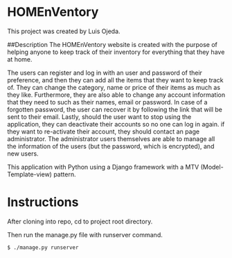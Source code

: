 # HOMEnVentory
This project was created by Luis Ojeda.

##Description
The HOMEnVentory website is created with the purpose of helping anyone to keep track of their inventory for everything that they have at home.

The users can register and log in with an user and password of their preference, and then they can add all the items that they want to keep track of. They can change the category, name or price of their items as much as they like. Furthermore, they are also able to change any account information that they need to such as their names, email or password. In case of a forgotten password,  the user can recover it by following the link that will be sent to their email. Lastly, should the user want to stop  using the application, they can deactivate their accounts so no one can log in again. if they want to re-activate their account, they should contact an page administrator. The administrator users themselves are able to manage all the information of the users (but the password, which is encrypted), and new users.

This application with Python using a Django framework with a MTV (Model-Template-view) pattern.

# Instructions
After cloning into repo, cd to project root directory. 

Then run the manage.py file with runserver command.

```
$ ./manage.py runserver
```
